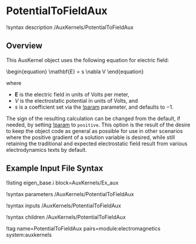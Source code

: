 # PotentialToFieldAux

!syntax description /AuxKernels/PotentialToFieldAux

## Overview

This AuxKernel object uses the following equation for electric field:

\begin{equation}
  \mathbf{E} = s \nabla V
\end{equation}

where

- $\mathbf{E}$ is the electric field in units of Volts per meter,
- $V$ is the electrostatic potential in units of Volts, and
- $s$ is a coefficient set via the [!param](/AuxKernels/PotentialToFieldAux/sign) 
  parameter, and defaults to $-1$.

The sign of the resulting calculation can be changed from the default, if needed,
by setting [!param](/AuxKernels/PotentialToFieldAux/sign) to `positive`. This option 
is the result of the desire to keep the object code as general as possible for use in 
other scenarios where the positive gradient of a solution variable is desired, while 
still retaining the traditional and expected electrostatic field result from various 
electrodynamics texts by default.

## Example Input File Syntax

!listing eigen_base.i block=AuxKernels/Ex_aux

!syntax parameters /AuxKernels/PotentialToFieldAux

!syntax inputs /AuxKernels/PotentialToFieldAux

!syntax children /AuxKernels/PotentialToFieldAux

!tag name=PotentialToFieldAux pairs=module:electromagnetics system:auxkernels
